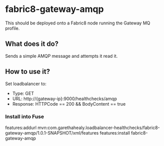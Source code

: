 # fabric8-gateway-amqp
This should be deployed onto a Fabric8 node running the Gateway MQ profile.

## What does it do?
Sends a simple AMQP message and attempts it read it.

## How to use it?
Set loadbalancer to:

- Type: GET
- URL: http://{gateway-ip}:9000/healthchecks/amqp
- Response: HTTPCode == 200 && BodyContent == true

### Install into Fuse
features:addurl mvn:com.garethahealy.loadbalancer-healthchecks/fabric8-gateway-amqp/1.0.1-SNAPSHOT/xml/features
features:install fabric8-gateway-amqp
